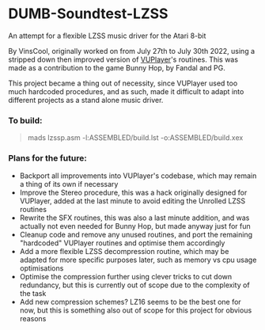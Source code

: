 # DUMB-Soundtest-LZSS
An attempt for a flexible LZSS music driver for the Atari 8-bit

By VinsCool, originally worked on from July 27th to July 30th 2022, 
using a stripped down then improved version of [VUPlayer](https://github.com/VinsCool/VUPlayer-LZSS)'s routines.
This was made as a contribution to the game Bunny Hop, by Fandal and PG.

This project became a thing out of necessity, since VUPlayer used too much hardcoded procedures, and as such, 
made it difficult to adapt into different projects as a stand alone music driver.

### To build: 
> mads lzssp.asm -l:ASSEMBLED/build.lst -o:ASSEMBLED/build.xex

### Plans for the future: 
- Backport all improvements into VUPlayer's codebase, which may remain a thing of its own if necessary
- Improve the Stereo procedure, this was a hack originally designed for VUPlayer, added at the last minute to avoid editing the Unrolled LZSS routines
- Rewrite the SFX routines, this was also a last minute addition, and was actually not even needed for Bunny Hop, but made anyway just for fun
- Cleanup code and remove any unused routines, and port the remaining "hardcoded" VUPlayer routines and optimise them accordingly
- Add a more flexible LZSS decompression routine, which may be adapted for more specific purposes later, such as memory vs cpu usage optimisations
- Optimise the compression further using clever tricks to cut down redundancy, but this is currently out of scope due to the complexity of the task
- Add new compression schemes? LZ16 seems to be the best one for now, but this is something also out of scope for this project for obvious reasons
